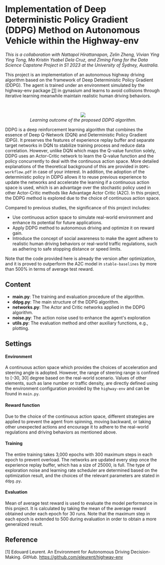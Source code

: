 # Implementation of Deep Deterministic Policy Gradient (DDPG) Method on Autonomous Vehicle within the Highway-env 

*This is a collaboration with Nattapol Hirattanapan, Zelin Zheng, Vivian Ying Ying Tong, Ma Kristin Ysabel Dela Cruz, and Ziming Fang for the Data Science Capstone Project in S1 2023 at the University of Sydney, Australia.*

This project is an implementation of an autonomous highway driving algorithm based on the framework of Deep Deterministic Policy Gradient (DDPG). The agent is trained under an environment simulated by the highway-env package [[1]](#1) in gynasium and learns to avoid collisions through iterative learning meanwhile maintain realistic human driving behaviors.

<br>

<p align="center"> 
 <img src="https://github.com/3grasses/capstone-project/assets/146526540/f84ef758-4363-469b-8a21-ea29e2d83d21">
 <br>
 <em> Learning outcome of the proposed DDPG algorithm. </em>
</p>


DDPG is a deep reinforcement learning algorithm that combines the essence of Deep Q-Network (DQN) and Deterministic Policy Gradient (DPG). It preserves the features of experience replay buffer and separate target networks in DQN to stabilize training process and reduce data correlation. However, unlike DQN which maps the Q-value function solely, DDPG uses an Actor-Critic network to learn the Q-value function and the policy concurrently to deal with the continuous action space. More detailed explanations of the theoretical background of this are provided in `DDPG-workflow.pdf` in case of your interest. In addition, the adoption of the deterministic policy in DDPG allows it to reuse previous experience to update the networks and accelerate the learning if a continuous action space is used, which is an advantage over the stochastic policy used in other Actor-Critic methods like Advantage Actor Critic (A2C). In this project, the DDPG method is explored due to the choice of continuous action space. 

Compared to previous studies, the significance of this project includes:

- Use continuous action space to simulate real-world environment and enhance its potential for future applications.
- Apply DDPG method to autonomous driving and optimize it on reward gain.
- Introduce the concept of social awareness to make the agent adhere to realistic human driving behaviors or real-world traffic regulations, such as adhering to safe stopping distance or speed limits.

Note that the code provided here is already the version after optimization, and it is proved to outperform the A2C model in `stable-baselines` by more than 500% in terms of average test reward.

## Content

- **main.py**: The training and evaluation procedure of the algorithm.
- **ddpg.py**: The main structure of the DDPG algorithm.
- **networks.py**: The Actor and Critic networks applied in the DDPG algorithm.
- **noise.py**: The action noise used to enhance the agent's exploration
- **utils.py**: The evaluation method and other auxiliary functions, e.g., plotting.

## Settings

#### Environment
A continuous action space which provides the choices of acceleration and steering angle is adopted. However, the range of steering range is confined to [-30, 30] degree based on the real-world scenario. Values of other elements, such as lane number or traffic density, are directly defined using the environment configuration provided by the `highway-env` and can be found in `main.py`.

#### Reward function
Due to the choice of the continuous action space, different strategies are applied to prevent the agent from spinning, moving backward, or taking other unexpected actions and encourage it to adhere to the real-world regulations and driving behaviors as mentioned above.

#### Training
The entire training takes 3,000 epochs with 300 maximum steps in each epoch to prevent overload. The networks are updated every step once the experience replay buffer, which has a size of 25000, is full. The type of exploration noise and learning rate scheduler are determined based on the optimization result, and the choices of the relevant parameters are stated in `ddpg.py`.
 
#### Evaluation
Mean of average test reward is used to evaluate the model performance in this project. It is calculated by taking the mean of the average reward obtained under each epoch for 30 runs. Note that the maximum step in each epoch is extended to 500 during evaluation in order to obtain a more generalized result.

## Reference

<a id="1">[1]</a> Edouard Leurent. An Environment for Autonomous Driving Decision-Making. *GitHub.* https://github.com/eleurent/highway-env
